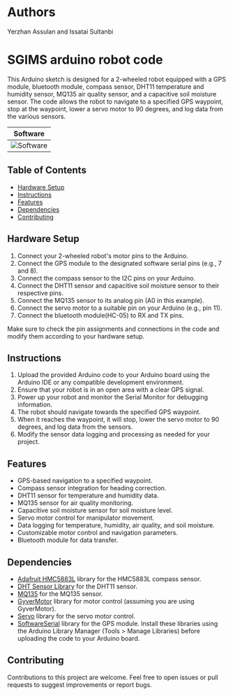 # Authors 

Yerzhan Assulan and Issatai Sultanbi

# SGIMS arduino robot code

This Arduino sketch is designed for a 2-wheeled robot equipped with a GPS module, bluetooth module, compass sensor, DHT11 temperature and humidity sensor, MQ135 air quality sensor, and a capacitive soil moisture sensor. The code allows the robot to navigate to a specified GPS waypoint, stop at the waypoint, lower a servo motor to 90 degrees, and log data from the various sensors.

| Software |
| ------------- |
| ![Software](https://github.com/MrZapTM/Infomatrix_SGIMS_project-code/tree/main/docs/images/Software/image.jpeg) |

## Table of Contents

- [Hardware Setup](#hardware-setup)
- [Instructions](#instructions)
- [Features](#features)
- [Dependencies](#dependencies)
- [Contributing](#contributing)

## Hardware Setup

1. Connect your 2-wheeled robot's motor pins to the Arduino.
2. Connect the GPS module to the designated software serial pins (e.g., 7 and 8).
3. Connect the compass sensor to the I2C pins on your Arduino.
4. Connect the DHT11 sensor and capacitive soil moisture sensor to their respective pins.
5. Connect the MQ135 sensor to its analog pin (A0 in this example).
6. Connect the servo motor to a suitable pin on your Arduino (e.g., pin 11).
7. Connect the bluetooth module(HC-05) to RX and TX pins.

Make sure to check the pin assignments and connections in the code and modify them according to your hardware setup.

## Instructions

1. Upload the provided Arduino code to your Arduino board using the Arduino IDE or any compatible development environment.
2. Ensure that your robot is in an open area with a clear GPS signal.
3. Power up your robot and monitor the Serial Monitor for debugging information.
4. The robot should navigate towards the specified GPS waypoint.
5. When it reaches the waypoint, it will stop, lower the servo motor to 90 degrees, and log data from the sensors.
6. Modify the sensor data logging and processing as needed for your project.
   
## Features

- GPS-based navigation to a specified waypoint.
- Compass sensor integration for heading correction.
- DHT11 sensor for temperature and humidity data.
- MQ135 sensor for air quality monitoring.
- Capacitive soil moisture sensor for soil moisture level.
- Servo motor control for manipulator movement.
- Data logging for temperature, humidity, air quality, and soil moisture.
- Customizable motor control and navigation parameters.
- Bluetooth module for data transfer.

## Dependencies

- [Adafruit HMC5883L](https://github.com/adafruit/Adafruit_HMC5883_Unified) library for the HMC5883L compass sensor.
- [DHT Sensor Library](https://github.com/adafruit/DHT-sensor-library) for the DHT11 sensor.
- [MQ135](https://github.com/GeorgK/MQ135) for the MQ135 sensor.
- [GyverMotor](https://github.com/GyverLibs/GyverMotor) library for motor control (assuming you are using GyverMotor).
- [Servo](https://www.arduino.cc/en/Reference/Servo) library for the servo motor control.
- [SoftwareSerial](https://www.arduino.cc/en/Reference/SoftwareSerial) library for the GPS module.
Install these libraries using the Arduino Library Manager (Tools > Manage Libraries) before uploading the code to your Arduino board.

## Contributing

Contributions to this project are welcome. Feel free to open issues or pull requests to suggest improvements or report bugs.
